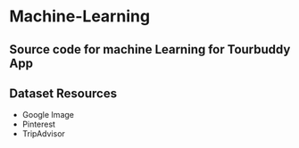 # Machine-Learning
Source code for machine Learning for Tourbuddy App
-
Dataset Resources
--
- Google Image
- Pinterest
- TripAdvisor


